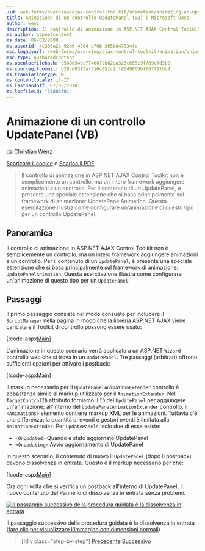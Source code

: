 ```yaml
---
uid: web-forms/overview/ajax-control-toolkit/animation/animating-an-updatepanel-control-vb
title: Animazione di un controllo UpdatePanel (VB) | Microsoft Docs
author: wenz
description: Il controllo di animazione in ASP.NET AJAX Control Toolkit non è semplicemente un controllo, ma un intero framework aggiungere animazioni a un controllo. Per il contenuto di un...
ms.author: aspnetcontent
ms.date: 06/02/2008
ms.assetid: 4c306a2c-92b6-4904-b70b-365b847334fe
msc.legacyurl: /web-forms/overview/ajax-control-toolkit/animation/animating-an-updatepanel-control-vb
msc.type: authoredcontent
ms.openlocfilehash: c508d549c7740079b02da323c655c9f789cfd3b9
ms.sourcegitcommit: b28cd0313af316c051c2ff8549865bff67f2fbb4
ms.translationtype: MT
ms.contentlocale: it-IT
ms.lasthandoff: 07/05/2018
ms.locfileid: "37805301"
---
```

<a name="animating-an-updatepanel-control-vb"></a>Animazione di un controllo UpdatePanel (VB)
====================
da [Christian Wenz](https://github.com/wenz)

[Scaricare il codice](http://download.microsoft.com/download/9/3/f/93f8daea-bebd-4821-833b-95205389c7d0/UpdatePanelAnimation1.vb.zip) o [Scarica il PDF](http://download.microsoft.com/download/b/6/a/b6ae89ee-df69-4c87-9bfb-ad1eb2b23373/updatepanelanimation1VB.pdf)

> Il controllo di animazione in ASP.NET AJAX Control Toolkit non è semplicemente un controllo, ma un intero framework aggiungere animazioni a un controllo. Per il contenuto di un UpdatePanel, è presente una speciale estensione che si basa principalmente sul framework di animazione: UpdatePanelAnimation. Questa esercitazione illustra come configurare un'animazione di questo tipo per un controllo UpdatePanel.


## <a name="overview"></a>Panoramica

Il controllo di animazione in ASP.NET AJAX Control Toolkit non è semplicemente un controllo, ma un intero framework aggiungere animazioni a un controllo. Per il contenuto di un `UpdatePanel`, è presente una speciale estensione che si basa principalmente sul framework di animazione: `UpdatePanelAnimation`. Questa esercitazione illustra come configurare un'animazione di questo tipo per un `UpdatePanel`.

## <a name="steps"></a>Passaggi

Il primo passaggio consiste nel modo consueto per includere il `ScriptManager` nella pagina in modo che la libreria ASP.NET AJAX viene caricata e il Toolkit di controllo possono essere usato:

[!code-aspx[Main](animating-an-updatepanel-control-vb/samples/sample1.aspx)]

L'animazione in questo scenario verrà applicata a un ASP.NET `Wizard` controllo web che si trova in un `UpdatePanel`. Tre passaggi (arbitrari) offrono sufficienti opzioni per attivare i postback:

[!code-aspx[Main](animating-an-updatepanel-control-vb/samples/sample2.aspx)]

Il markup necessario per il `UpdatePanelAnimationExtender` controllo è abbastanza simile al markup utilizzato per il `AnimationExtender`. Nel `TargetControlID` attributo forniamo il `ID` del `UpdatePanel` per aggiungere un'animazione; all'interno del `UpdatePanelAnimationExtender` controllo, il `<Animations>` elemento contiene markup XML per le animazioni. Tuttavia c'è una differenza: la quantità di eventi e gestori eventi è limitata alla `AnimationExtender`. Per `UpdatePanels`, solo due di esse esiste:

- `<OnUpdated>` Quando è stato aggiornato UpdatePanel
- `<OnUpdating>` Avvio aggiornamento di UpdatePanel

In questo scenario, il contenuto di nuovo il `UpdatePanel` (dopo il postback) devono dissolvenza in entrata. Questo è il markup necessario per che:

[!code-aspx[Main](animating-an-updatepanel-control-vb/samples/sample3.aspx)]

Ora ogni volta che si verifica un postback all'interno di UpdatePanel, il nuovo contenuto del Pannello di dissolvenza in entrata senza problemi.


[![Il passaggio successivo della procedura guidata è la dissolvenza in entrata](animating-an-updatepanel-control-vb/_static/image2.png)](animating-an-updatepanel-control-vb/_static/image1.png)

Il passaggio successivo della procedura guidata è la dissolvenza in entrata ([fare clic per visualizzare l'immagine con dimensioni normali](animating-an-updatepanel-control-vb/_static/image3.png))

> [!div class="step-by-step"]
> [Precedente](changing-an-animation-using-client-side-code-vb.md)
> [Successivo](dynamically-controlling-updatepanel-animations-vb.md)
